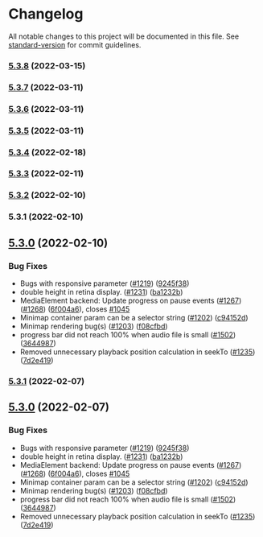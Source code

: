 # Changelog

All notable changes to this project will be documented in this file. See [standard-version](https://github.com/conventional-changelog/standard-version) for commit guidelines.

### [5.3.8](https://github.com/animoto/wavesurfer.js/compare/v5.3.7...v5.3.8) (2022-03-15)

### [5.3.7](https://github.com/animoto/wavesurfer.js/compare/v5.3.6...v5.3.7) (2022-03-11)

### [5.3.6](https://github.com/animoto/wavesurfer.js/compare/v5.3.5...v5.3.6) (2022-03-11)

### [5.3.5](https://github.com/animoto/wavesurfer.js/compare/v5.3.4...v5.3.5) (2022-03-11)

### [5.3.4](https://github.com/animoto/wavesurfer.js/compare/v5.3.3...v5.3.4) (2022-02-18)

### [5.3.3](https://github.com/animoto/wavesurfer.js/compare/v5.3.2...v5.3.3) (2022-02-11)

### [5.3.2](https://github.com/animoto/wavesurfer.js/compare/v5.3.1...v5.3.2) (2022-02-10)

### 5.3.1 (2022-02-10)

## [5.3.0](https://github.com/animoto/wavesurfer.js/compare/v1.0.53...v5.3.0) (2022-02-10)


### Bug Fixes

* Bugs with responsive parameter ([#1219](https://github.com/animoto/wavesurfer.js/issues/1219)) ([9245f38](https://github.com/animoto/wavesurfer.js/commit/9245f382f21bfef8a503439bc2a135193a7b0aaf))
* double height in retina display. ([#1231](https://github.com/animoto/wavesurfer.js/issues/1231)) ([ba1232b](https://github.com/animoto/wavesurfer.js/commit/ba1232b165a236bacabf3e7e921705df15d51b1c))
* MediaElement backend: Update progress on pause events ([#1267](https://github.com/animoto/wavesurfer.js/issues/1267)) ([#1268](https://github.com/animoto/wavesurfer.js/issues/1268)) ([6f004a6](https://github.com/animoto/wavesurfer.js/commit/6f004a6b52563faac43ff1dc7d5bf96521a16e20)), closes [#1045](https://github.com/animoto/wavesurfer.js/issues/1045)
* Minimap container param can be a selector string ([#1202](https://github.com/animoto/wavesurfer.js/issues/1202)) ([c94152d](https://github.com/animoto/wavesurfer.js/commit/c94152d016655fa1536aee7a5f017e7e53c6ba7b))
* Minimap rendering bug(s) ([#1203](https://github.com/animoto/wavesurfer.js/issues/1203)) ([f08cfbd](https://github.com/animoto/wavesurfer.js/commit/f08cfbded2c1eb1ff48990733dab48606c882e9b))
* progress bar did not reach 100% when audio file is small ([#1502](https://github.com/animoto/wavesurfer.js/issues/1502)) ([3644987](https://github.com/animoto/wavesurfer.js/commit/364498789c68ef04ba8489ee57f8bdb385fdeaa3))
* Removed unnecessary playback position calculation in seekTo ([#1235](https://github.com/animoto/wavesurfer.js/issues/1235)) ([7d2e419](https://github.com/animoto/wavesurfer.js/commit/7d2e419967ae0b75aa453402383dfe6d2ca545ae))

### [5.3.1](https://github.com/animoto/wavesurfer.js/compare/v5.3.0...v5.3.1) (2022-02-07)

## [5.3.0](https://github.com/animoto/wavesurfer.js/compare/v1.0.53...v5.3.0) (2022-02-07)


### Bug Fixes

* Bugs with responsive parameter ([#1219](https://github.com/animoto/wavesurfer.js/issues/1219)) ([9245f38](https://github.com/animoto/wavesurfer.js/commit/9245f382f21bfef8a503439bc2a135193a7b0aaf))
* double height in retina display. ([#1231](https://github.com/animoto/wavesurfer.js/issues/1231)) ([ba1232b](https://github.com/animoto/wavesurfer.js/commit/ba1232b165a236bacabf3e7e921705df15d51b1c))
* MediaElement backend: Update progress on pause events ([#1267](https://github.com/animoto/wavesurfer.js/issues/1267)) ([#1268](https://github.com/animoto/wavesurfer.js/issues/1268)) ([6f004a6](https://github.com/animoto/wavesurfer.js/commit/6f004a6b52563faac43ff1dc7d5bf96521a16e20)), closes [#1045](https://github.com/animoto/wavesurfer.js/issues/1045)
* Minimap container param can be a selector string ([#1202](https://github.com/animoto/wavesurfer.js/issues/1202)) ([c94152d](https://github.com/animoto/wavesurfer.js/commit/c94152d016655fa1536aee7a5f017e7e53c6ba7b))
* Minimap rendering bug(s) ([#1203](https://github.com/animoto/wavesurfer.js/issues/1203)) ([f08cfbd](https://github.com/animoto/wavesurfer.js/commit/f08cfbded2c1eb1ff48990733dab48606c882e9b))
* progress bar did not reach 100% when audio file is small ([#1502](https://github.com/animoto/wavesurfer.js/issues/1502)) ([3644987](https://github.com/animoto/wavesurfer.js/commit/364498789c68ef04ba8489ee57f8bdb385fdeaa3))
* Removed unnecessary playback position calculation in seekTo ([#1235](https://github.com/animoto/wavesurfer.js/issues/1235)) ([7d2e419](https://github.com/animoto/wavesurfer.js/commit/7d2e419967ae0b75aa453402383dfe6d2ca545ae))
